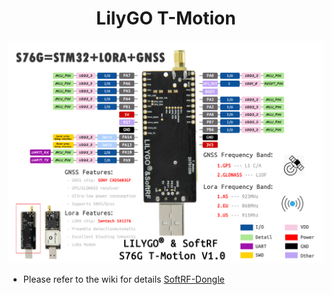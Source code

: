 
<h1 align = "center">LilyGO T-Motion</h1>

![](Image/1.jpg)




- Please refer to the wiki for details [SoftRF-Dongle](https://github.com/lyusupov/SoftRF/wiki/Dongle-Edition)